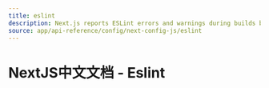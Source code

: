 ```yaml
---
title: eslint
description: Next.js reports ESLint errors and warnings during builds by default. Learn how to opt-out of this behavior here.
source: app/api-reference/config/next-config-js/eslint
---
```


# NextJS中文文档 - Eslint
